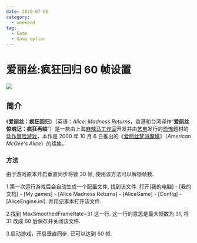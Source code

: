 ```yaml
---
date: 2025-07-06
category:
  - weekend
tag:
  - Game
  - Game option
---
```


# 爱丽丝:疯狂回归 60 帧设置

![](https://upload.wikimedia.org/wikipedia/zh/d/d8/AliceMadnessReturns.jpg)

## 简介

《**爱丽丝：疯狂回归**》（英语：_Alice: Madness Returns_，香港和台湾译作“**爱丽丝惊魂记：疯狂再临**”）是一款由上海[麻辣马工作室](https://zh.wikipedia.org/wiki/麻辣马工作室)开发并由[艺电](https://zh.wikipedia.org/wiki/美商藝電)发行的[恐怖](https://zh.wikipedia.org/wiki/恐怖遊戲)题材的[动作冒险游戏](https://zh.wikipedia.org/wiki/动作冒险游戏)，本作是 2000 年 10 月 6 日推出的《[爱丽丝梦游魔境](https://zh.wikipedia.org/wiki/愛麗絲驚魂記)》（_American McGee's Alice_）的续集。

### 方法

由于游戏原本开启垂直同步将锁 30 帧, 使用该方法可以解锁帧数.

1.第一次运行游戏后会自动生成一个配置文件, 找到该文件. 打开[我的电脑] - [我的文档] - [My games] - [Alice Madness Returns] - [AliceGame] - [Config] - [AliceEngine.ini]. 并用记事本打开该文件.

2.找到 MaxSmoothedFrameRate=31 这一行. 这一行的意思是最大帧数为 31, 将 31 改成 60 后保存并关闭该文件.

3.启动游戏，开启垂直同步, 已可以达到 60 帧.
